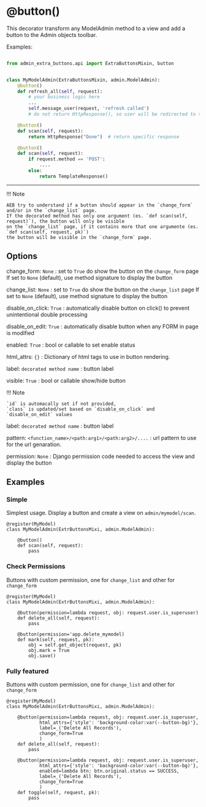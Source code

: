 # @button()

This decorator transform any ModelAdmin method to a view and add a button to the Admin objects toolbar.

Examples:

```python 

from admin_extra_buttons.api import ExtraButtonsMixin, button


class MyModelAdmin(ExtraButtonsMixin, admin.ModelAdmin):
    @button()    
    def refresh_all(self, request):
        # your business logic here
        ...
        self.message_user(request, 'refresh called')
        # do not return HttpResponse(), so user will be redirected to the original page

    @button()
    def scan(self, request):
        return HttpResponse("Done")  # return specific response

    @button()
    def scan(self, request):
        if request.method == 'POST':
            ....
        else:
            return TemplateResponse()

```

---

!!! Note

    AEB try to understand if a button should appear in the `change_form` and/or in the `change_list` page.
    If the decorated method has only one argument (es. `def scan(self, request)`), the button will only be visible
    on the `change_list` page, if it contains more that one argumente (es. `def scan(self, request, pk)`)
    the button will be visible in the `change_form` page.

## Options

change_form: `None`
: set to `True` do show the button on the `change_form` page
  If set to `None` (default), use method signature to display the button 

change_list: `None`
: set to `True` do show the button on the `change_list` page
    If set to `None` (default), use method signature to display the button

disable_on_click: `True`
: automatically disable button on click() to prevent unintentional double processing

disable_on_edit: `True`
: automatically disable button when any FORM in page is modified

enabled: `True`
: bool or callable to set enable status

html_attrs: `{}`
: Dictionary of html tags to use in button rendering.

label: `decorated method name`
: button label

visible: `True`
: bool or callable show/hide button

   
!!! Note

    `id` is automacally set if not provided, 
    `class` is updated/set based on `disable_on_click` and `disable_on_edit` values 

label: `decorated method name`
: button label

pattern: `<function_name>/<path:arg1>/<path:arg2>/....`
: url pattern to use for the url genaration.
        
permission: `None`
:   Django permission code needed to access the view and display the button

## Examples

### Simple
Simplest usage. Display a button and create a view on `admin/mymodel/scan`.
    
    @register(MyModel)
    class MyModelAdmin(ExtrButtonsMixi, admin.ModelAdmin):
        
        @button()
        def scan(self, request):
            pass

### Check Permissions
Buttons with custom permission, one for `change_list` and other for `change_form`

    @register(MyModel)
    class MyModelAdmin(ExtrButtonsMixi, admin.ModelAdmin):
        
        @button(permission=lambda request, obj: request.user.is_superuser)
        def delete_all(self, request):
            pass

        @button(permission='app.delete_mymodel)
        def mark(self, request, pk):
            obj = self.get_object(request, pk)
            obj.mark = True
            obj.save()


### Fully featured
Buttons with custom permission, one for `change_list` and other for `change_form`

    @register(MyModel)
    class MyModelAdmin(ExtrButtonsMixi, admin.ModelAdmin):
        
        @button(permission=lambda request, obj: request.user.is_superuser,
                html_attrs={'style': 'background-color:var(--button-bg)'},
                label=_('Delete All Records'),
                change_form=True
                )
        def delete_all(self, request):
            pass

        @button(permission=lambda request, obj: request.user.is_superuser,
                html_attrs={'style': 'background-color:var(--button-bg)'},
                enabled=lambda btn: btn.original.status == SUCCESS,
                label=_('Delete All Records'),
                change_form=True
                )
        def toggle(self, request, pk):
            pass



